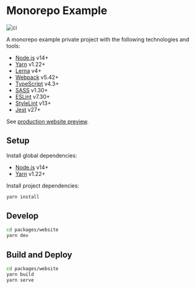 # Monorepo Example

![ci](https://github.com/romelperez/monorepo-example-lerna-yarn-ts-sass-webpack/workflows/ci/badge.svg)

A monorepo example private project with the following technologies and tools:

- [Node.js](https://nodejs.org) v14+
- [Yarn](https://yarnpkg.com) v1.22+
- [Lerna](https://lerna.js.org) v4+
- [Webpack](https://eslint.org) v5.42+
- [TypeScript](https://www.typescriptlang.org) v4.3+
- [SASS](https://sass-lang.com) v1.30+
- [ESLint](https://eslint.org) v7.30+
- [StyleLint](https://stylelint.io) v13+
- [Jest](https://jestjs.io) v27+

See [production website preview](https://romelperez-monorepo-example-lerna-yarn-ts-sass-webpack.netlify.app).

## Setup

Install global dependencies:

- [Node.js](https://nodejs.org) v14+
- [Yarn](https://yarnpkg.com) v1.22+

Install project dependencies:

```bash
yarn install
```

## Develop

```bash
cd packages/website
yarn dev
```

## Build and Deploy

```bash
cd packages/website
yarn build
yarn serve
```
